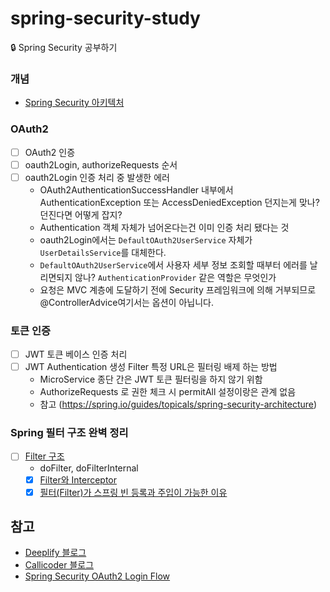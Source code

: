 # spring-security-study
🔒 Spring Security 공부하기

### 개념
- [Spring Security 아키텍처]([url](https://spring.io/guides/topicals/spring-security-architecture))

### OAuth2
- [ ] OAuth2 인증
- [ ] oauth2Login, authorizeRequests 순서
- [ ] oauth2Login 인증 처리 중 발생한 에러
  - OAuth2AuthenticationSuccessHandler 내부에서 AuthenticationException 또는 AccessDeniedException 던지는게 맞나? 던진다면 어떻게 잡지?
  - Authentication 객체 자체가 넘어온다는건 이미 인증 처리 됐다는 것
  - oauth2Login에서는 `DefaultOAuth2UserService` 자체가 `UserDetailsService`를 대체한다.
  - `DefaultOAuth2UserService`에서 사용자 세부 정보 조회할 때부터 에러를 날리면되지 않나? `AuthenticationProvider` 같은 역할은 무엇인가
  - 요청은 MVC 계층에 도달하기 전에 Security 프레임워크에 의해 거부되므로 @ControllerAdvice여기서는 옵션이 아닙니다.

### 토큰 인증
- [ ] JWT 토큰 베이스 인증 처리
- [ ] JWT Authentication 생성 Filter 특정 URL은 필터링 배제 하는 방법
  - MicroService 종단 간은 JWT 토큰 필터링을 하지 않기 위함
  - AuthorizeRequests 로 권한 체크 시 permitAll 설정이랑은 관계 없음
  - 참고 (https://spring.io/guides/topicals/spring-security-architecture)
  
### Spring 필터 구조 완벽 정리
- [ ] [Filter 구조](https://docs.spring.io/spring-security/reference/servlet/architecture.html#servlet-filters-review)
  - doFilter, doFilterInternal
  - [x] [Filter와 Interceptor](https://mangkyu.tistory.com/173)
  - [x] [필터(Filter)가 스프링 빈 등록과 주입이 가능한 이유](https://mangkyu.tistory.com/221)

## 참고
- [Deeplify 블로그](https://deeplify.dev/back-end/spring/oauth2-social-login)
- [Callicoder 블로그](https://www.callicoder.com/spring-boot-security-oauth2-social-login-part-1/)
- [Spring Security OAuth2 Login Flow](https://jyami.tistory.com/121)
